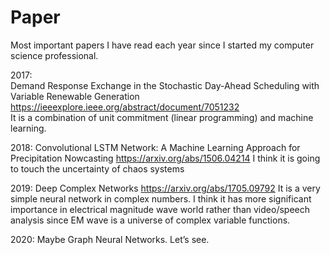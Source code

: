 # Paper
 Most important papers I have read each year since I started my computer science professional.

2017:  
Demand Response Exchange in the Stochastic Day-Ahead Scheduling with Variable Renewable Generation
 https://ieeexplore.ieee.org/abstract/document/7051232   
It is a combination of unit commitment (linear programming) and machine learning.

2018: 
Convolutional LSTM Network: A Machine Learning Approach for Precipitation Nowcasting 
https://arxiv.org/abs/1506.04214 
I think it is going to touch the uncertainty of chaos systems

2019: 
Deep Complex Networks 
https://arxiv.org/abs/1705.09792 
It is a very simple neural network in complex numbers. I think it has more significant importance in electrical magnitude wave world rather than video/speech analysis since EM wave is a universe of complex variable functions. 

2020:
Maybe Graph Neural Networks. Let’s see.
